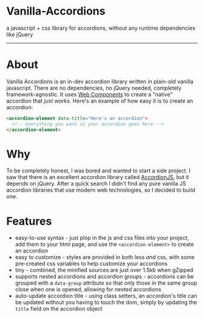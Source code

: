 # Vanilla-Accordions
a javascript + css library for accordions, without any runtime dependencies like jQuery

---
# About

Vanilla Accordions is an in-dev accordion library written in plain-old vanilla javascript. There are no dependencies, no jQuery needed, completely framework-agnostic. It uses [Web Components](https://developer.mozilla.org/en-US/docs/Web/Web_Components) to create a "native" accordion that _just works_. Here's an example of how easy it is to create an accordion:

```html
<accordion-element data-title="Here's an accordion">
  <!-- everything you want in your accordion goes here -->
</accordion-element>
```

# Why
To be completely honest, I was bored and wanted to start a side project. I saw that there is an excellent accordion library called [AccordionJS](https://github.com/awps/Accordion.JS), but it depends on jQuery. After a quick search I didn't find any pure vanilla JS accordion libraries that use modern web technologies, so I decided to build one.

# Features
- easy-to-use syntax - just plop in the js and css files into your project, add them to your html page, and use the `<accordion-element>` to create an accordion
- easy to customize - styles are provided in both less _and_ css, with some pre-created css variables to help customize your accordions
- tiny - combined, the minified sources are just over 1.5kb when gZipped
- supports nested accordions and accordion groups - accordions can be grouped with a `data-group` attribute so that only those in the same group close when one is opened, allowing for nested accordions
- auto-update accordion title - using class setters, an accordion's title can be updated without you having to touch the dom, simply by updating the `title` field on the accordion object
